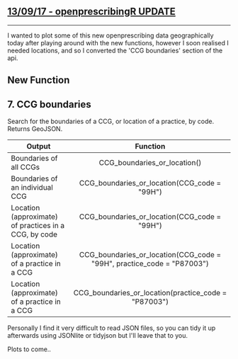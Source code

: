 ## [**13/09/17 - openprescribingR UPDATE**](https://fergustaylor.github.io/blog/post5)
--------------------------------------------------------------------------------------------

I wanted to plot some of this new openprescribing data geographically today after playing around with the new functions, however I soon realised I needed locations, and so I converted the 'CCG boundaries' section of the api.

## New Function

## 7. CCG boundaries
Search for the boundaries of a CCG, or location of a practice, by code. Returns GeoJSON.

| Output                    | Function      |
| --------------------------|:-------------:|
| Boundaries of all CCGs | CCG_boundaries_or_location() |
| Boundaries of an individual CCG | CCG_boundaries_or_location(CCG_code = "99H")|
| Location (approximate) of practices in a CCG, by code | CCG_boundaries_or_location(CCG_code = "99H")|
| Location (approximate) of a practice in a CCG | CCG_boundaries_or_location(CCG_code = "99H", practice_code = "P87003")|
| Location (approximate) of a practice in a CCG | CCG_boundaries_or_location(practice_code = "P87003")|

Personally I find it very difficult to read JSON files, so you can tidy it up afterwards using JSONlite or tidyjson but I'll leave that to you.

Plots to come..